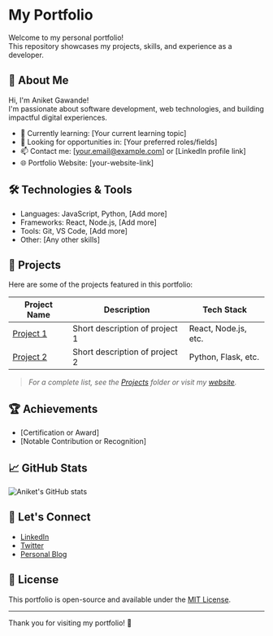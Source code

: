 # My Portfolio

Welcome to my personal portfolio!  
This repository showcases my projects, skills, and experience as a developer.

## 🚀 About Me

Hi, I'm Aniket Gawande!  
I'm passionate about software development, web technologies, and building impactful digital experiences.

- 🌱 Currently learning: [Your current learning topic]
- 💼 Looking for opportunities in: [Your preferred roles/fields]
- 📫 Contact me: [your.email@example.com] or [LinkedIn profile link]
- 🌐 Portfolio Website: [your-website-link]

## 🛠️ Technologies & Tools

- Languages: JavaScript, Python, [Add more]
- Frameworks: React, Node.js, [Add more]
- Tools: Git, VS Code, [Add more]
- Other: [Any other skills]

## 📂 Projects

Here are some of the projects featured in this portfolio:

| Project Name      | Description                          | Tech Stack           |
|-------------------|--------------------------------------|----------------------|
| [Project 1](link) | Short description of project 1        | React, Node.js, etc. |
| [Project 2](link) | Short description of project 2        | Python, Flask, etc.  |

> _For a complete list, see the [Projects](./projects) folder or visit my [website](your-website-link)._

## 🏆 Achievements

- [Certification or Award]
- [Notable Contribution or Recognition]

## 📈 GitHub Stats

![Aniket's GitHub stats](https://github-readme-stats.vercel.app/api?username=Aniketgawande1&show_icons=true&theme=radical)

## 🤝 Let's Connect

- [LinkedIn](your-linkedin-profile)
- [Twitter](your-twitter-profile)
- [Personal Blog](your-blog-link)

## 📄 License

This portfolio is open-source and available under the [MIT License](LICENSE).

---

Thank you for visiting my portfolio! 🚀
